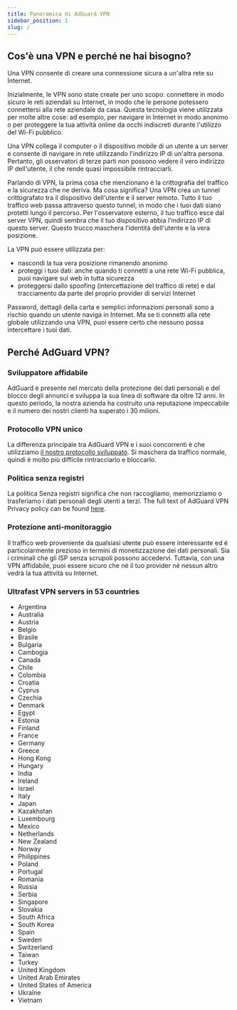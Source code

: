 ```yaml
---
title: Panoramica di AdGuard VPN
sidebar_position: 1
slug: /
---
```


## Cos'è una VPN e perché ne hai bisogno?

Una VPN consente di creare una connessione sicura a un'altra rete su Internet.

Inizialmente, le VPN sono state create per uno scopo: connettere in modo sicuro le reti aziendali su Internet, in modo che le persone potessero connettersi alla rete aziendale da casa. Questa tecnologia viene utilizzata per molte altre cose: ad esempio, per navigare in Internet in modo anonimo o per proteggere la tua attività online da occhi indiscreti durante l'utilizzo del Wi-Fi pubblico.

Una VPN collega il computer o il dispositivo mobile di un utente a un server e consente di navigare in rete utilizzando l'indirizzo IP di un'altra persona. Pertanto, gli osservatori di terze parti non possono vedere il vero indirizzo IP dell'utente, il che rende quasi impossibile rintracciarli.

Parlando di VPN, la prima cosa che menzionano è la crittografia del traffico e la sicurezza che ne deriva. Ma cosa significa? Una VPN crea un tunnel crittografato tra il dispositivo dell'utente e il server remoto. Tutto il tuo traffico web passa attraverso questo tunnel, in modo che i tuoi dati siano protetti lungo il percorso. Per l'osservatore esterno, il tuo traffico esce dal server VPN, quindi sembra che il tuo dispositivo abbia l'indirizzo IP di questo server. Questo trucco maschera l'identità dell'utente e la vera posizione.

La VPN può essere utilizzata per:

* nascondi la tua vera posizione rimanendo anonimo
* proteggi i tuoi dati: anche quando ti connetti a una rete Wi-Fi pubblica, puoi navigare sul web in tutta sicurezza
* proteggersi dallo spoofing (intercettazione del traffico di rete) e dal tracciamento da parte del proprio provider di servizi Internet

Password, dettagli della carta e semplici informazioni personali sono a rischio quando un utente naviga in Internet. Ma se ti connetti alla rete globale utilizzando una VPN, puoi essere certo che nessuno possa intercettare i tuoi dati.

## Perché AdGuard VPN?

### Sviluppatore affidabile
AdGuard è presente nel mercato della protezione dei dati personali e del blocco degli annunci e sviluppa la sua linea di software da oltre 12 anni. In questo periodo, la nostra azienda ha costruito una reputazione impeccabile e il numero dei nostri clienti ha superato i 30 milioni.

### Protocollo VPN unico
La differenza principale tra AdGuard VPN e i suoi concorrenti è che utilizziamo [il nostro protocollo sviluppato](/general/adguard-vpn-protocol.mdx). Si maschera da traffico normale, quindi è molto più difficile rintracciarlo e bloccarlo.

### Politica senza registri

La politica Senza registri significa che non raccogliamo, memorizziamo o trasferiamo i dati personali degli utenti a terzi. The full text of AdGuard VPN Privacy policy can be found [here](https://adguard-vpn.com/privacy.html).

### Protezione anti-monitoraggio
Il traffico web proveniente da qualsiasi utente può essere interessante ed è particolarmente prezioso in termini di monetizzazione dei dati personali. Sia i criminali che gli ISP senza scrupoli possono accedervi. Tuttavia, con una VPN affidabile, puoi essere sicuro che né il tuo provider né nessun altro vedrà la tua attività su Internet.

### Ultrafast VPN servers in 53 countries

* Argentina
* Australia
* Austria
* Belgio
* Brasile
* Bulgaria
* Cambogia
* Canada
* Chile
* Colombia
* Croatia
* Cyprus
* Czechia
* Denmark
* Egypt
* Estonia
* Finland
* France
* Germany
* Greece
* Hong Kong
* Hungary
* India
* Ireland
* Israel
* Italy
* Japan
* Kazakhstan
* Luxembourg
* Mexico
* Netherlands
* New Zealand
* Norway
* Philippines
* Poland
* Portugal
* Romania
* Russia
* Serbia
* Singapore
* Slovakia
* South Africa
* South Korea
* Spain
* Sweden
* Switzerland
* Taiwan
* Turkey
* United Kingdom
* United Arab Emirates
* United States of America
* Ukraine
* Vietnam
